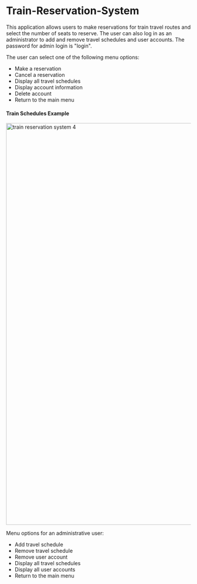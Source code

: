 # Train-Reservation-System

This application allows users to make reservations for train travel routes and select the number of seats to reserve. The user can also log in as an administrator to add and remove travel schedules and user accounts. The password for admin login is "login".

The user can select one of the following menu options:
- Make a reservation
- Cancel a reservation
- Display all travel schedules
- Display account information
- Delete account
- Return to the main menu

#### Train Schedules Example

<img width="1094" alt="train reservation system 4" src="https://github.com/mclaughlinryan/Train-Reservation-System/assets/150348966/b9b92627-b97e-4e56-bbd1-4895b782cbdc">

Menu options for an administrative user:
- Add travel schedule
- Remove travel schedule
- Remove user account
- Display all travel schedules
- Display all user accounts
- Return to the main menu

